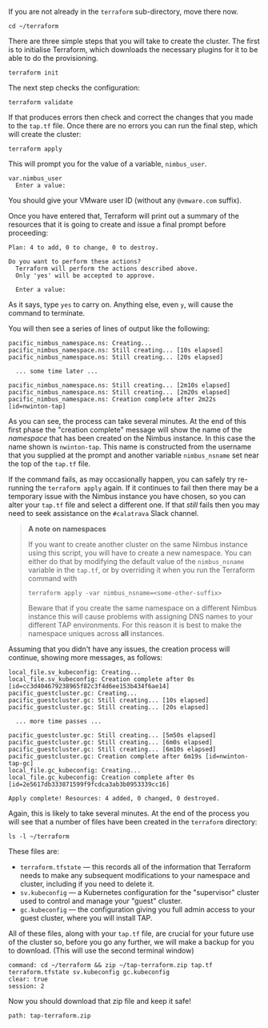 If you are not already in the `terraform` sub-directory, move there
now.

```execute
cd ~/terraform
```

There are three simple steps that you will take to create the cluster.
The first is to initialise Terraform, which downloads the necessary
plugins for it to be able to do the provisioning.

```execute
terraform init
```

The next step checks the configuration:

```execute
terraform validate
```

If that produces errors then check and correct the changes that you
made to the `tap.tf` file.
Once there are no errors you can run the final step, which will
create the cluster:

```execute
terraform apply
```

This will prompt you for the value of a variable, `nimbus_user`.

```text
var.nimbus_user
  Enter a value: 
```

You should give your VMware user ID (without any `@vmware.com` suffix).

Once you have entered that, Terraform will print out a summary of
the resources that it is going to create and issue a final prompt
before proceeding:

```text
Plan: 4 to add, 0 to change, 0 to destroy.

Do you want to perform these actions?
  Terraform will perform the actions described above.
  Only 'yes' will be accepted to approve.

  Enter a value: 
```

As it says, type `yes` to carry on.
Anything else, even `y`, will cause the command to terminate.

You will then see a series of lines of output like the following:

```
pacific_nimbus_namespace.ns: Creating...
pacific_nimbus_namespace.ns: Still creating... [10s elapsed]
pacific_nimbus_namespace.ns: Still creating... [20s elapsed]

  ... some time later ...

pacific_nimbus_namespace.ns: Still creating... [2m10s elapsed]
pacific_nimbus_namespace.ns: Still creating... [2m20s elapsed]
pacific_nimbus_namespace.ns: Creation complete after 2m22s [id=nwinton-tap]
```

As you can see, the process can take several minutes.
At the end of this first phase the "creation complete" message will
show the name of the _namespace_ that has been created on the
Nimbus instance.
In this case the name shown is `nwinton-tap`.
This name is constructed from the username that you supplied
at the prompt and another variable `nimbus_nsname` set near the
top of the `tap.tf` file.

If the command fails, as may occasionally happen, you can safely
try re-running the `terraform apply` again.
If it continues to fail then there may be a temporary issue with
the Nimbus instance you have chosen, so you can alter your
`tap.tf` file and select a different one.
If that *still* fails then you may need to seek assistance on
the `#calatrava` Slack channel.

> **A note on namespaces**
>  
> If you want to create another cluster on the same Nimbus instance
> using this script, you will have to create a new namespace.
> You can either do that by modifying the default value of the
> `nimbus_nsname` variable in the `tap.tf`, or by overriding it when
> you run the Terraform command with
>
> ```
> terraform apply -var nimbus_nsname=<some-other-suffix>
> ```
>
> Beware that if you create the same namespace on a different
> Nimbus instance this will cause problems with assigning DNS
> names to your different TAP environments.
> For this reason it is best to make the namespace uniques across
> **all** instances.

Assuming that you didn't have any issues, the creation process will
continue, showing more messages, as follows:

```text
local_file.sv_kubeconfig: Creating...
local_file.sv_kubeconfig: Creation complete after 0s [id=cc3d404679238965f82c3f4d6ee153b434f6ae14]
pacific_guestcluster.gc: Creating...
pacific_guestcluster.gc: Still creating... [10s elapsed]
pacific_guestcluster.gc: Still creating... [20s elapsed]

  ... more time passes ...

pacific_guestcluster.gc: Still creating... [5m50s elapsed]
pacific_guestcluster.gc: Still creating... [6m0s elapsed]
pacific_guestcluster.gc: Still creating... [6m10s elapsed]
pacific_guestcluster.gc: Creation complete after 6m19s [id=nwinton-tap-gc]
local_file.gc_kubeconfig: Creating...
local_file.gc_kubeconfig: Creation complete after 0s [id=2e5617db333871599f9fcdca3ab3b0953339cc16]

Apply complete! Resources: 4 added, 0 changed, 0 destroyed.
```

Again, this is likely to take several minutes.
At the end of the process you will see that a number of files
have been created in the `terraform` directory:

```execute
ls -l ~/terraform
```

These files are:

* `terraform.tfstate` &mdash; this records all of the information that
Terraform needs to make any subsequent modifications to your namespace
and cluster, including if you need to delete it.
* `sv.kubeconfig` &mdash; a Kubernetes configuration for the "supervisor"
cluster used to control and manage your "guest" cluster.
* `gc.kubeconfig` &mdash; the configuration giving you full admin access
to your guest cluster, where you will install TAP.

All of these files, along with your `tap.tf` file, are crucial for
your future use of the cluster so, before you go any further, we will
make a backup for you to download.
(This will use the second terminal window)

```terminal:execute
command: cd ~/terraform && zip ~/tap-terraform.zip tap.tf terraform.tfstate sv.kubeconfig gc.kubeconfig
clear: true
session: 2
```

Now you should download that zip file and keep it safe!

```files:download-file
path: tap-terraform.zip
```